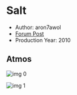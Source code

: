 # Salt

* Author: aron7awol
* [Forum Post](https://www.avsforum.com/threads/bass-eq-for-filtered-movies.2995212/post-58317086)
* Production Year: 2010

## Atmos

![img 0](https://i.imgur.com/ywPCHlu.jpg)

![img 1](https://i.imgur.com/6Rum0NI.jpg)

